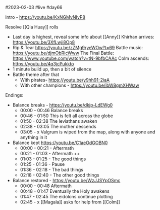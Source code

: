 #2023-02-03
#live 
#day66

Intro - https://youtu.be/KxNGMvNIvP8

Resolve [[Qia Huay]] rolls
- Last day is highest, reveal some info about [[Anny]]
Khirhan arrives: https://youtu.be/3XfLwji8Op8
- Rip & Tear https://youtu.be/zZMg9ryeWOw?t=69
Battle music: https://youtu.be/djmObRicWww
The Final Battle: https://www.youtube.com/watch?v=tN-9bfbCAAc
Colm ascends: https://youtu.be/4q3jcPukkto
- 1 minute build up, then a bit of silence
- Battle theme after that 
	- With pirates- https://youtu.be/y9hh91-2iaA
	- With other champions - https://youtu.be/ibW8gmXHWaw

Endings:
- Balance breaks - https://youtu.be/dkjp-LdEWg0
	- 00:00 - 00:46 Balance breaks
	- 00:46 - 01:50 This is felt all across the globe
	- 01:50 - 02:38 The leviathans awaken
	- 02:38 - 03:05 The mother descends
	- 03:05 - x Valgrum is wiped from the map, along with anyone and anything in it
- Balance kept https://youtu.be/C1aeOdGOBN0
	- 00:00 - 00:21 - Aftermath
	- 00:21 - 01:03 - Aftermath ++
	- 01:03 - 01:25 - The good things
	- 01:25 - 01:36 - Pause
	- 01:36 - 02:18 - The bad things
	- 02:18 - 02:40 - The other good things
- Balance restored - https://youtu.be/WzJJSYpOSmc
	- 00:00 - 00:48 Aftermath
	- 00:48 - 01:47 Eventually the Holy awakens
	- 01:47 - 02:45 The eidolons continue plotting
	- 02:45 - x [[Magala]] asks for help from [[Colm]]
 